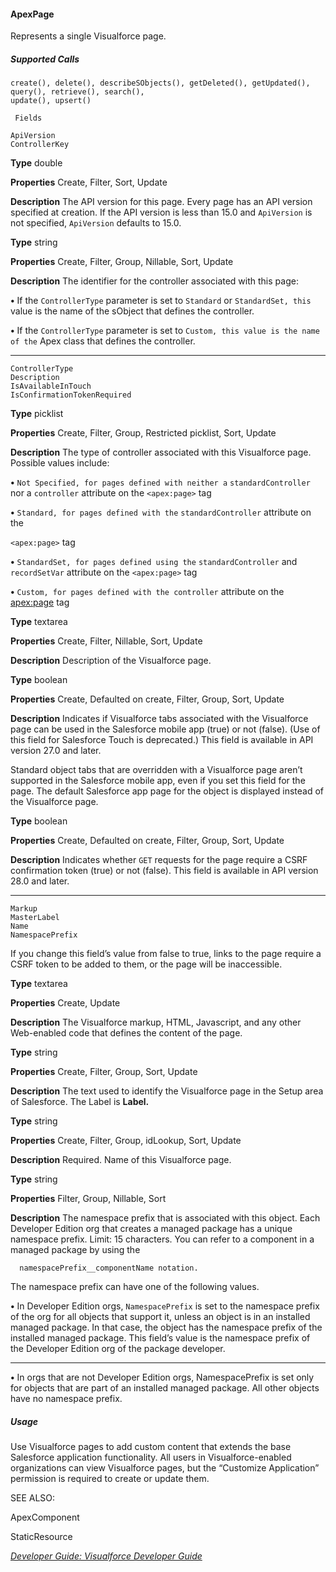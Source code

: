 #### ApexPage

Represents a single Visualforce page.

##### Supported Calls
```
create(), delete(), describeSObjects(), getDeleted(), getUpdated(), query(), retrieve(), search(),
update(), upsert()

 Fields

```
```
ApiVersion
ControllerKey

```

**Type**
double

**Properties**
Create, Filter, Sort, Update

**Description**
The API version for this page. Every page has an API version specified at creation. If the API
version is less than 15.0 and `ApiVersion` is not specified, `ApiVersion` defaults to
15.0.

**Type**
string

**Properties**
Create, Filter, Group, Nillable, Sort, Update

**Description**
The identifier for the controller associated with this page:

**•** If the `ControllerType` parameter is set to `Standard` or `StandardSet, this`
value is the name of the sObject that defines the controller.

**•** If the `ControllerType` parameter is set to `Custom, this value is the name of the`
Apex class that defines the controller.


-----

```
ControllerType
Description
IsAvailableInTouch
IsConfirmationTokenRequired

```

**Type**
picklist

**Properties**
Create, Filter, Group, Restricted picklist, Sort, Update

**Description**
The type of controller associated with this Visualforce page. Possible values include:

**•** `Not Specified, for pages defined with neither a` `standardController` nor
a `controller` attribute on the `<apex:page>` tag

**•** `Standard, for pages defined with the` `standardController` attribute on the

`<apex:page>` tag

**•** `StandardSet, for pages defined using the` `standardController` and
`recordSetVar` attribute on the `<apex:page>` tag

**•** `Custom, for pages defined with the controller` attribute on the <apex:page>
tag

**Type**
textarea

**Properties**
Create, Filter, Nillable, Sort, Update

**Description**
Description of the Visualforce page.

**Type**
boolean

**Properties**
Create, Defaulted on create, Filter, Group, Sort, Update

**Description**
Indicates if Visualforce tabs associated with the Visualforce page can be used in the Salesforce
mobile app (true) or not (false). (Use of this field for Salesforce Touch is deprecated.)
This field is available in API version 27.0 and later.

Standard object tabs that are overridden with a Visualforce page aren’t supported in the
Salesforce mobile app, even if you set this field for the page. The default Salesforce app page
for the object is displayed instead of the Visualforce page.

**Type**
boolean

**Properties**
Create, Defaulted on create, Filter, Group, Sort, Update

**Description**
Indicates whether `GET` requests for the page require a CSRF confirmation token (true) or
not (false). This field is available in API version 28.0 and later.


-----

```
Markup
MasterLabel
Name
NamespacePrefix

```

If you change this field’s value from false to true, links to the page require a CSRF token
to be added to them, or the page will be inaccessible.

**Type**
textarea

**Properties**
Create, Update

**Description**
The Visualforce markup, HTML, Javascript, and any other Web-enabled code that defines the
content of the page.

**Type**
string

**Properties**
Create, Filter, Group, Sort, Update

**Description**
The text used to identify the Visualforce page in the Setup area of Salesforce. The Label is
**Label.**

**Type**
string

**Properties**
Create, Filter, Group, idLookup, Sort, Update

**Description**
Required. Name of this Visualforce page.

**Type**
string

**Properties**
Filter, Group, Nillable, Sort

**Description**
The namespace prefix that is associated with this object. Each Developer Edition org that
creates a managed package has a unique namespace prefix. Limit: 15 characters. You can
refer to a component in a managed package by using the
```
  namespacePrefix__componentName notation.

```
The namespace prefix can have one of the following values.

**•** In Developer Edition orgs, `NamespacePrefix` is set to the namespace prefix of the
org for all objects that support it, unless an object is in an installed managed package.
In that case, the object has the namespace prefix of the installed managed package. This
field’s value is the namespace prefix of the Developer Edition org of the package
developer.


-----

**•** In orgs that are not Developer Edition orgs, NamespacePrefix is set only for objects
that are part of an installed managed package. All other objects have no namespace
prefix.

##### Usage

Use Visualforce pages to add custom content that extends the base Salesforce application functionality. All users in Visualforce-enabled
organizations can view Visualforce pages, but the “Customize Application” permission is required to create or update them.

SEE ALSO:

ApexComponent

StaticResource

_[Developer Guide: Visualforce Developer Guide](https://developer.salesforce.com/docs/atlas.en-us.254.0.pages.meta/pages/)_
